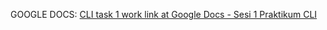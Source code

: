 GOOGLE DOCS: [CLI task 1 work link at Google Docs - Sesi 1 Praktikum CLI](https://docs.google.com/document/d/1SkIqgWo6PniPmP020IK1FX9yFvnmHOzYfiqS3q0wpE4/edit?usp=sharing)
